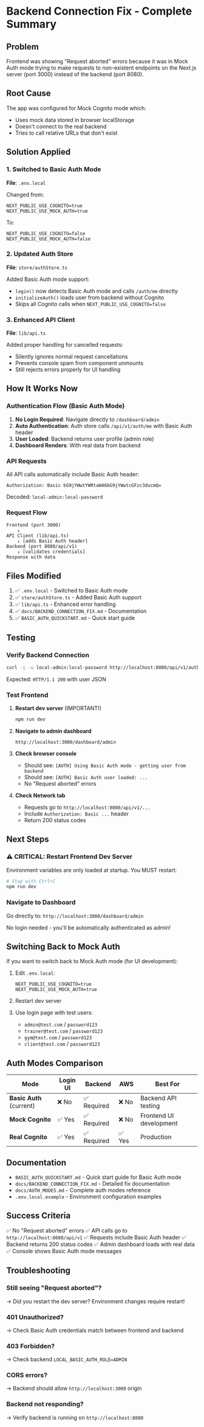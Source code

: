 # Backend Connection Fix - Complete Summary

## Problem
Frontend was showing "Request aborted" errors because it was in Mock Auth mode trying to make requests to non-existent endpoints on the Next.js server (port 3000) instead of the backend (port 8080).

## Root Cause
The app was configured for Mock Cognito mode which:
- Uses mock data stored in browser localStorage
- Doesn't connect to the real backend
- Tries to call relative URLs that don't exist

## Solution Applied

### 1. Switched to Basic Auth Mode
**File**: `.env.local`

Changed from:
```env
NEXT_PUBLIC_USE_COGNITO=true
NEXT_PUBLIC_USE_MOCK_AUTH=true
```

To:
```env
NEXT_PUBLIC_USE_COGNITO=false
NEXT_PUBLIC_USE_MOCK_AUTH=false
```

### 2. Updated Auth Store
**File**: `store/authStore.ts`

Added Basic Auth mode support:
- `login()` now detects Basic Auth mode and calls `/auth/me` directly
- `initializeAuth()` loads user from backend without Cognito
- Skips all Cognito calls when `NEXT_PUBLIC_USE_COGNITO=false`

### 3. Enhanced API Client
**File**: `lib/api.ts`

Added proper handling for cancelled requests:
- Silently ignores normal request cancellations
- Prevents console spam from component unmounts
- Still rejects errors properly for UI handling

## How It Works Now

### Authentication Flow (Basic Auth Mode)

1. **No Login Required**: Navigate directly to `/dashboard/admin`
2. **Auto Authentication**: Auth store calls `/api/v1/auth/me` with Basic Auth header
3. **User Loaded**: Backend returns user profile (admin role)
4. **Dashboard Renders**: With real data from backend

### API Requests

All API calls automatically include Basic Auth header:
```
Authorization: Basic bG9jYWwtYWRtaW46bG9jYWwtcGFzc3dvcmQ=
```

Decoded: `local-admin:local-password`

### Request Flow

```
Frontend (port 3000)
    ↓
API Client (lib/api.ts)
    ↓ [adds Basic Auth header]
Backend (port 8080/api/v1)
    ↓ [validates credentials]
Response with data
```

## Files Modified

1. ✅ `.env.local` - Switched to Basic Auth mode
2. ✅ `store/authStore.ts` - Added Basic Auth support
3. ✅ `lib/api.ts` - Enhanced error handling
4. ✅ `docs/BACKEND_CONNECTION_FIX.md` - Documentation
5. ✅ `BASIC_AUTH_QUICKSTART.md` - Quick start guide

## Testing

### Verify Backend Connection
```bash
curl -i -u local-admin:local-password http://localhost:8080/api/v1/auth/me
```

Expected: `HTTP/1.1 200` with user JSON

### Test Frontend
1. **Restart dev server** (IMPORTANT!)
   ```bash
   npm run dev
   ```

2. **Navigate to admin dashboard**
   ```
   http://localhost:3000/dashboard/admin
   ```

3. **Check browser console**
   - Should see: `[AUTH] Using Basic Auth mode - getting user from backend`
   - Should see: `[AUTH] Basic Auth user loaded: ...`
   - No "Request aborted" errors

4. **Check Network tab**
   - Requests go to `http://localhost:8080/api/v1/...`
   - Include `Authorization: Basic ...` header
   - Return 200 status codes

## Next Steps

### ⚠️ CRITICAL: Restart Frontend Dev Server

Environment variables are only loaded at startup. You MUST restart:

```bash
# Stop with Ctrl+C
npm run dev
```

### Navigate to Dashboard

Go directly to: `http://localhost:3000/dashboard/admin`

No login needed - you'll be automatically authenticated as admin!

## Switching Back to Mock Auth

If you want to switch back to Mock Auth mode (for UI development):

1. Edit `.env.local`:
   ```env
   NEXT_PUBLIC_USE_COGNITO=true
   NEXT_PUBLIC_USE_MOCK_AUTH=true
   ```

2. Restart dev server

3. Use login page with test users:
   - `admin@test.com` / `password123`
   - `trainer@test.com` / `password123`
   - `gym@test.com` / `password123`
   - `client@test.com` / `password123`

## Auth Modes Comparison

| Mode | Login UI | Backend | AWS | Best For |
|------|----------|---------|-----|----------|
| **Basic Auth** (current) | ❌ No | ✅ Required | ❌ No | Backend API testing |
| **Mock Cognito** | ✅ Yes | ✅ Required | ❌ No | Frontend UI development |
| **Real Cognito** | ✅ Yes | ✅ Required | ✅ Yes | Production |

## Documentation

- `BASIC_AUTH_QUICKSTART.md` - Quick start guide for Basic Auth mode
- `docs/BACKEND_CONNECTION_FIX.md` - Detailed fix documentation
- `docs/AUTH_MODES.md` - Complete auth modes reference
- `.env.local.example` - Environment configuration examples

## Success Criteria

✅ No "Request aborted" errors
✅ API calls go to `http://localhost:8080/api/v1`
✅ Requests include Basic Auth header
✅ Backend returns 200 status codes
✅ Admin dashboard loads with real data
✅ Console shows Basic Auth mode messages

## Troubleshooting

### Still seeing "Request aborted"?
→ Did you restart the dev server? Environment changes require restart!

### 401 Unauthorized?
→ Check Basic Auth credentials match between frontend and backend

### 403 Forbidden?
→ Check backend `LOCAL_BASIC_AUTH_ROLE=ADMIN`

### CORS errors?
→ Backend should allow `http://localhost:3000` origin

### Backend not responding?
→ Verify backend is running on `http://localhost:8080`
